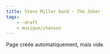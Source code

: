 ```yaml
---
title: Steve Miller band - The Joker
tags:
    - -draft
    - musique/chanson
---
```


Page créée automatiquement, mais vide.
